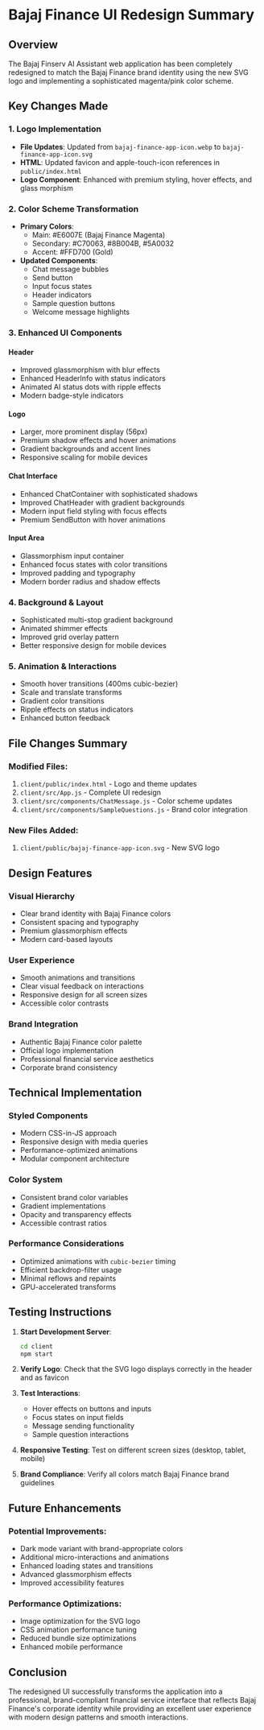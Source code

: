 # Bajaj Finance UI Redesign Summary

## Overview
The Bajaj Finserv AI Assistant web application has been completely redesigned to match the Bajaj Finance brand identity using the new SVG logo and implementing a sophisticated magenta/pink color scheme.

## Key Changes Made

### 1. Logo Implementation
- **File Updates**: Updated from `bajaj-finance-app-icon.webp` to `bajaj-finance-app-icon.svg`
- **HTML**: Updated favicon and apple-touch-icon references in `public/index.html`
- **Logo Component**: Enhanced with premium styling, hover effects, and glass morphism

### 2. Color Scheme Transformation
- **Primary Colors**: 
  - Main: #E6007E (Bajaj Finance Magenta)
  - Secondary: #C70063, #8B004B, #5A0032
  - Accent: #FFD700 (Gold)
- **Updated Components**:
  - Chat message bubbles
  - Send button
  - Input focus states
  - Header indicators
  - Sample question buttons
  - Welcome message highlights

### 3. Enhanced UI Components

#### Header
- Improved glassmorphism with blur effects
- Enhanced HeaderInfo with status indicators
- Animated AI status dots with ripple effects
- Modern badge-style indicators

#### Logo
- Larger, more prominent display (56px)
- Premium shadow effects and hover animations
- Gradient backgrounds and accent lines
- Responsive scaling for mobile devices

#### Chat Interface
- Enhanced ChatContainer with sophisticated shadows
- Improved ChatHeader with gradient backgrounds
- Modern input field styling with focus effects
- Premium SendButton with hover animations

#### Input Area
- Glassmorphism input container
- Enhanced focus states with color transitions
- Improved padding and typography
- Modern border radius and shadow effects

### 4. Background & Layout
- Sophisticated multi-stop gradient background
- Animated shimmer effects
- Improved grid overlay pattern
- Better responsive design for mobile devices

### 5. Animation & Interactions
- Smooth hover transitions (400ms cubic-bezier)
- Scale and translate transforms
- Gradient color transitions
- Ripple effects on status indicators
- Enhanced button feedback

## File Changes Summary

### Modified Files:
1. `client/public/index.html` - Logo and theme updates
2. `client/src/App.js` - Complete UI redesign
3. `client/src/components/ChatMessage.js` - Color scheme updates
4. `client/src/components/SampleQuestions.js` - Brand color integration

### New Files Added:
1. `client/public/bajaj-finance-app-icon.svg` - New SVG logo

## Design Features

### Visual Hierarchy
- Clear brand identity with Bajaj Finance colors
- Consistent spacing and typography
- Premium glassmorphism effects
- Modern card-based layouts

### User Experience
- Smooth animations and transitions
- Clear visual feedback on interactions
- Responsive design for all screen sizes
- Accessible color contrasts

### Brand Integration
- Authentic Bajaj Finance color palette
- Official logo implementation
- Professional financial service aesthetics
- Corporate brand consistency

## Technical Implementation

### Styled Components
- Modern CSS-in-JS approach
- Responsive design with media queries
- Performance-optimized animations
- Modular component architecture

### Color System
- Consistent brand color variables
- Gradient implementations
- Opacity and transparency effects
- Accessible contrast ratios

### Performance Considerations
- Optimized animations with `cubic-bezier` timing
- Efficient backdrop-filter usage
- Minimal reflows and repaints
- GPU-accelerated transforms

## Testing Instructions

1. **Start Development Server**:
   ```bash
   cd client
   npm start
   ```

2. **Verify Logo**: Check that the SVG logo displays correctly in the header and as favicon

3. **Test Interactions**:
   - Hover effects on buttons and inputs
   - Focus states on input fields
   - Message sending functionality
   - Sample question interactions

4. **Responsive Testing**: Test on different screen sizes (desktop, tablet, mobile)

5. **Brand Compliance**: Verify all colors match Bajaj Finance brand guidelines

## Future Enhancements

### Potential Improvements:
- Dark mode variant with brand-appropriate colors
- Additional micro-interactions and animations
- Enhanced loading states and transitions
- Advanced glassmorphism effects
- Improved accessibility features

### Performance Optimizations:
- Image optimization for the SVG logo
- CSS animation performance tuning
- Reduced bundle size optimizations
- Enhanced mobile performance

## Conclusion

The redesigned UI successfully transforms the application into a professional, brand-compliant financial service interface that reflects Bajaj Finance's corporate identity while providing an excellent user experience with modern design patterns and smooth interactions.
